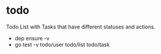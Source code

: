 # todo
Todo List with Tasks that have different statuses and actions.
- dep ensure -v
- go test -v todo/user todo/list todo/task
